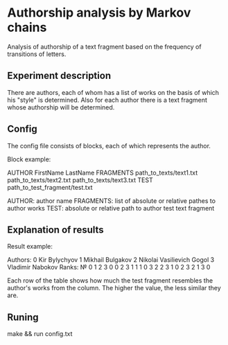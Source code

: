 # Authorship analysis by Markov chains

Analysis of authorship of a text fragment based on the frequency of transitions of letters.

## Experiment description

There are authors, each of whom has a list of works on the basis of which his "style" is determined. Also for each author there is a text fragment whose authorship will be determined.

## Config

The config file consists of blocks, each of which represents the author.

Block example:

AUTHOR
FirstName LastName
FRAGMENTS
path_to_texts/text1.txt
path_to_texts/text2.txt
path_to_texts/text3.txt
TEST
path_to_test_fragment/test.txt

AUTHOR: author name
FRAGMENTS: list of absolute or relative pathes to author works
TEST: absolute or relative path to author test text fragment

## Explanation of results

Result example:

Authors:
0 Kir Bylychyov
1 Mikhail Bulgakov
2 Nikolai Vasilievich Gogol
3 Vladimir Nabokov
Ranks:
 №   0   1   2   3
 0   0   2   3   1
 1   1   0   3   2
 2   3   1   0   2
 3   2   1   3   0

Each row of the table shows how much the test fragment resembles the author's works from the column. The higher the value, the less similar they are.

## Runing

make && run config.txt
